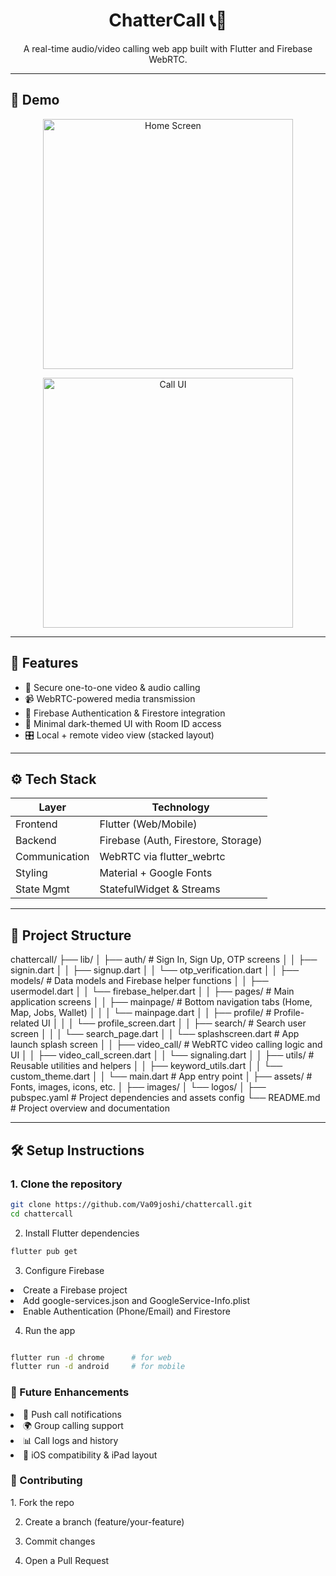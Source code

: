 <!-- Title -->
<h1 align="center">ChatterCall 📞💬</h1>

<p align="center">
  A real-time audio/video calling web app built with Flutter and Firebase WebRTC.
</p>

---

## 🚀 Demo

<!-- Replace these with actual screenshots -->
<p align="center">
  <img src="screenshots/home.png" alt="Home Screen" width="400"/>
</p>
<p align="center">
  <img src="screenshots/call.png" alt="Call UI" width="400"/>
</p>

---

## 🧩 Features

- 🔐 Secure one-to-one video & audio calling  
- 📹 WebRTC-powered media transmission  
- 📱 Firebase Authentication & Firestore integration  
- 💬 Minimal dark-themed UI with Room ID access  
- 🎛️ Local + remote video view (stacked layout)  

---

## ⚙️ Tech Stack

| Layer        | Technology            |
|--------------|------------------------|
| Frontend     | Flutter (Web/Mobile)   |
| Backend      | Firebase (Auth, Firestore, Storage) |
| Communication| WebRTC via flutter_webrtc |
| Styling      | Material + Google Fonts |
| State Mgmt   | StatefulWidget & Streams |

---

## 📁 Project Structure
chattercall/
├── lib/
│   ├── auth/                  # Sign In, Sign Up, OTP screens
│   │   ├── signin.dart
│   │   ├── signup.dart
│   │   └── otp_verification.dart
│
│   ├── models/                # Data models and Firebase helper functions
│   │   ├── usermodel.dart
│   │   └── firebase_helper.dart
│
│   ├── pages/                 # Main application screens
│   │   ├── mainpage/          # Bottom navigation tabs (Home, Map, Jobs, Wallet)
│   │   │   └── mainpage.dart
│   │   ├── profile/           # Profile-related UI
│   │   │   └── profile_screen.dart
│   │   ├── search/            # Search user screen
│   │   │   └── search_page.dart
│   │   └── splashscreen.dart  # App launch splash screen
│
│   ├── video_call/            # WebRTC video calling logic and UI
│   │   ├── video_call_screen.dart
│   │   └── signaling.dart
│
│   ├── utils/                 # Reusable utilities and helpers
│   │   ├── keyword_utils.dart
│   │   └── custom_theme.dart
│
│   └── main.dart              # App entry point
│
├── assets/                    # Fonts, images, icons, etc.
│   ├── images/
│   └── logos/
│
├── pubspec.yaml               # Project dependencies and assets config
└── README.md                  # Project overview and documentation


--- 

## 🛠️ Setup Instructions

### 1. Clone the repository
```bash
git clone https://github.com/Va09joshi/chattercall.git
cd chattercall
```
2. Install Flutter dependencies

```bash
flutter pub get
```

3. Configure Firebase

<li>Create a Firebase project</li>
<li>Add google-services.json and GoogleService-Info.plist</li>
<li>Enable Authentication (Phone/Email) and Firestore</li>

4. Run the app
```bash

flutter run -d chrome      # for web
flutter run -d android     # for mobile
```

<h3>🧠 Future Enhancements</h3>
<li>🔔 Push call notifications</li>
<li>🌍 Group calling support</li>
<li>📊 Call logs and history</li>
<li>📱 iOS compatibility & iPad layout</li>

<h3>🤝 Contributing</h3>
1. Fork the repo

2. Create a branch (feature/your-feature)

3. Commit changes

4. Open a Pull Request
